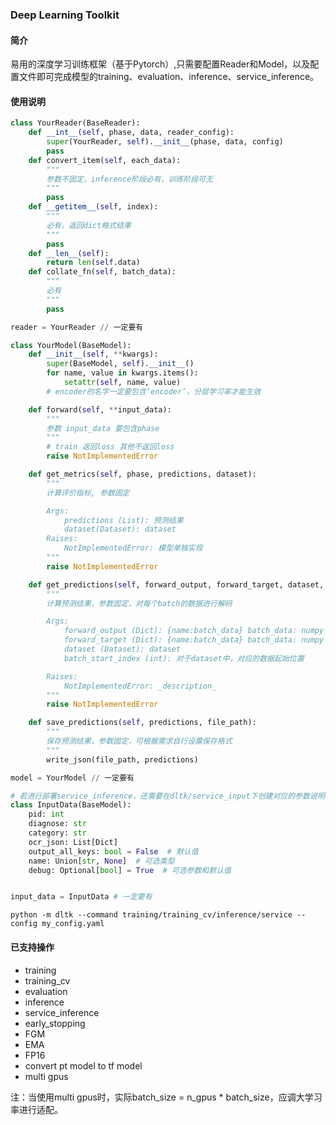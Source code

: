 ### Deep Learning Toolkit
#### 简介
易用的深度学习训练框架（基于Pytorch）,只需要配置Reader和Model，以及配置文件即可完成模型的training、evaluation、inference、service_inference。

#### 使用说明
```python
class YourReader(BaseReader):
    def __int__(self, phase, data, reader_config):
        super(YourReader, self).__init__(phase, data, config)
        pass
    def convert_item(self, each_data):
        """
        参数不固定，inference阶段必有，训练阶段可无
        """
        pass
    def __getitem__(self, index):
        """
        必有，返回dict格式结果
        """
        pass
    def __len__(self):
        return len(self.data)
    def collate_fn(self, batch_data):
        """
        必有
        """
        pass

reader = YourReader // 一定要有
```
```python
class YourModel(BaseModel):
    def __init__(self, **kwargs):
        super(BaseModel, self).__init__()
        for name, value in kwargs.items():
            setattr(self, name, value)
        # encoder的名字一定要包含‘encoder’，分层学习率才能生效

    def forward(self, **input_data):
        """
        参数 input_data 要包含phase
        """
        # train 返回loss 其他不返回loss
        raise NotImplementedError

    def get_metrics(self, phase, predictions, dataset):
        """
        计算评价指标, 参数固定

        Args:
            predictions (List): 预测结果
            dataset(Dataset): dataset
        Raises:
            NotImplementedError: 模型单独实现
        """
        raise NotImplementedError

    def get_predictions(self, forward_output, forward_target, dataset, batch_start_index=0):
        """
        计算预测结果，参数固定，对每个batch的数据进行解码

        Args:
            forward_output (Dict): {name:batch_data} batch_data: numpy
            forward_target (Dict): {name:batch_data} batch_data: numpy
            dataset (Dataset): dataset
            batch_start_index (int): 对于dataset中，对应的数据起始位置

        Raises:
            NotImplementedError: _description_
        """
        raise NotImplementedError

    def save_predictions(self, predictions, file_path):
        """
        保存预测结果，参数固定，可根据需求自行设置保存格式
        """
        write_json(file_path, predictions)

model = YourModel // 一定要有
```

```python
# 若进行部署service_inference，还需要在dltk/service_input下创建对应的参数说明文件
class InputData(BaseModel):
    pid: int
    diagnose: str
    category: str
    ocr_json: List[Dict]
    output_all_keys: bool = False  # 默认值
    name: Union[str, None]  # 可选类型
    debug: Optional[bool] = True  # 可选参数和默认值


input_data = InputData # 一定要有
```

```shell
python -m dltk --command training/training_cv/inference/service --config my_config.yaml
```

#### 已支持操作
 - training
 - training_cv
 - evaluation
 - inference
 - service_inference
 - early_stopping
 - FGM
 - EMA
 - FP16
 - convert pt model to tf model
 - multi gpus

注：当使用multi gpus时，实际batch_size = n_gpus * batch_size，应调大学习率进行适配。